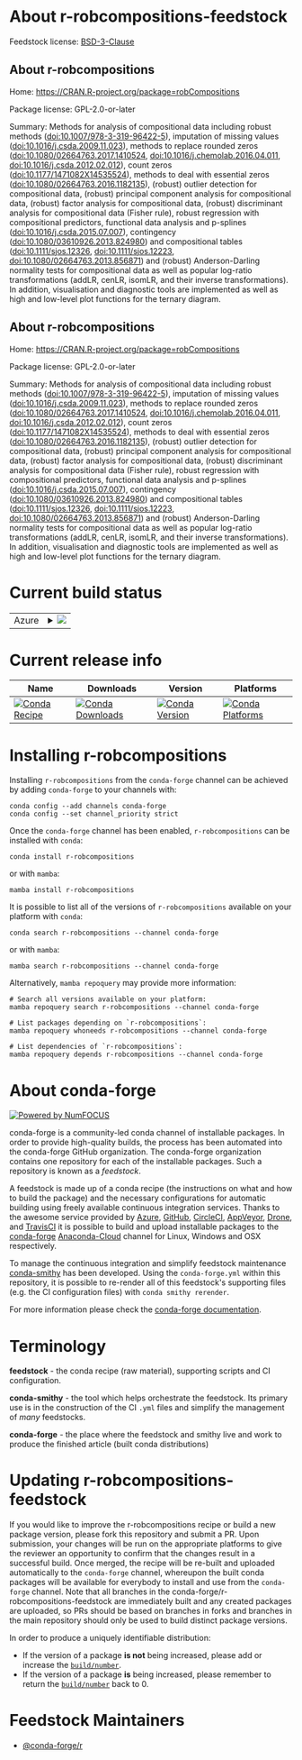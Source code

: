 About r-robcompositions-feedstock
=================================

Feedstock license: [BSD-3-Clause](https://github.com/conda-forge/r-robcompositions-feedstock/blob/main/LICENSE.txt)


About r-robcompositions
-----------------------

Home: https://CRAN.R-project.org/package=robCompositions

Package license: GPL-2.0-or-later

Summary: Methods for analysis of compositional data including robust methods  (<doi:10.1007/978-3-319-96422-5>), imputation of missing values (<doi:10.1016/j.csda.2009.11.023>), methods to replace rounded zeros (<doi:10.1080/02664763.2017.1410524>, <doi:10.1016/j.chemolab.2016.04.011>, <doi:10.1016/j.csda.2012.02.012>), count zeros (<doi:10.1177/1471082X14535524>), methods to deal with essential zeros (<doi:10.1080/02664763.2016.1182135>), (robust) outlier detection for compositional data, (robust) principal component analysis for compositional data, (robust) factor analysis for compositional data, (robust) discriminant analysis for compositional data (Fisher rule), robust regression with compositional predictors, functional data analysis and p-splines (<doi:10.1016/j.csda.2015.07.007>), contingency (<doi:10.1080/03610926.2013.824980>) and compositional tables (<doi:10.1111/sjos.12326>, <doi:10.1111/sjos.12223>, <doi:10.1080/02664763.2013.856871>) and (robust) Anderson-Darling normality tests for compositional data as well as popular log-ratio transformations (addLR, cenLR, isomLR, and their inverse transformations). In addition, visualisation and diagnostic tools are implemented as well as high and low-level plot functions for the ternary diagram.

About r-robcompositions
-----------------------

Home: https://CRAN.R-project.org/package=robCompositions

Package license: GPL-2.0-or-later

Summary: Methods for analysis of compositional data including robust methods  (<doi:10.1007/978-3-319-96422-5>), imputation of missing values (<doi:10.1016/j.csda.2009.11.023>), methods to replace rounded zeros (<doi:10.1080/02664763.2017.1410524>, <doi:10.1016/j.chemolab.2016.04.011>, <doi:10.1016/j.csda.2012.02.012>), count zeros (<doi:10.1177/1471082X14535524>), methods to deal with essential zeros (<doi:10.1080/02664763.2016.1182135>), (robust) outlier detection for compositional data, (robust) principal component analysis for compositional data, (robust) factor analysis for compositional data, (robust) discriminant analysis for compositional data (Fisher rule), robust regression with compositional predictors, functional data analysis and p-splines (<doi:10.1016/j.csda.2015.07.007>), contingency (<doi:10.1080/03610926.2013.824980>) and compositional tables (<doi:10.1111/sjos.12326>, <doi:10.1111/sjos.12223>, <doi:10.1080/02664763.2013.856871>) and (robust) Anderson-Darling normality tests for compositional data as well as popular log-ratio transformations (addLR, cenLR, isomLR, and their inverse transformations). In addition, visualisation and diagnostic tools are implemented as well as high and low-level plot functions for the ternary diagram.

Current build status
====================


<table>
    
  <tr>
    <td>Azure</td>
    <td>
      <details>
        <summary>
          <a href="https://dev.azure.com/conda-forge/feedstock-builds/_build/latest?definitionId=5769&branchName=main">
            <img src="https://dev.azure.com/conda-forge/feedstock-builds/_apis/build/status/r-robcompositions-feedstock?branchName=main">
          </a>
        </summary>
        <table>
          <thead><tr><th>Variant</th><th>Status</th></tr></thead>
          <tbody><tr>
              <td>linux_64_r_base4.2</td>
              <td>
                <a href="https://dev.azure.com/conda-forge/feedstock-builds/_build/latest?definitionId=5769&branchName=main">
                  <img src="https://dev.azure.com/conda-forge/feedstock-builds/_apis/build/status/r-robcompositions-feedstock?branchName=main&jobName=linux&configuration=linux%20linux_64_r_base4.2" alt="variant">
                </a>
              </td>
            </tr><tr>
              <td>linux_64_r_base4.3</td>
              <td>
                <a href="https://dev.azure.com/conda-forge/feedstock-builds/_build/latest?definitionId=5769&branchName=main">
                  <img src="https://dev.azure.com/conda-forge/feedstock-builds/_apis/build/status/r-robcompositions-feedstock?branchName=main&jobName=linux&configuration=linux%20linux_64_r_base4.3" alt="variant">
                </a>
              </td>
            </tr><tr>
              <td>osx_64_r_base4.2</td>
              <td>
                <a href="https://dev.azure.com/conda-forge/feedstock-builds/_build/latest?definitionId=5769&branchName=main">
                  <img src="https://dev.azure.com/conda-forge/feedstock-builds/_apis/build/status/r-robcompositions-feedstock?branchName=main&jobName=osx&configuration=osx%20osx_64_r_base4.2" alt="variant">
                </a>
              </td>
            </tr><tr>
              <td>osx_64_r_base4.3</td>
              <td>
                <a href="https://dev.azure.com/conda-forge/feedstock-builds/_build/latest?definitionId=5769&branchName=main">
                  <img src="https://dev.azure.com/conda-forge/feedstock-builds/_apis/build/status/r-robcompositions-feedstock?branchName=main&jobName=osx&configuration=osx%20osx_64_r_base4.3" alt="variant">
                </a>
              </td>
            </tr><tr>
              <td>win_64</td>
              <td>
                <a href="https://dev.azure.com/conda-forge/feedstock-builds/_build/latest?definitionId=5769&branchName=main">
                  <img src="https://dev.azure.com/conda-forge/feedstock-builds/_apis/build/status/r-robcompositions-feedstock?branchName=main&jobName=win&configuration=win%20win_64_" alt="variant">
                </a>
              </td>
            </tr>
          </tbody>
        </table>
      </details>
    </td>
  </tr>
</table>

Current release info
====================

| Name | Downloads | Version | Platforms |
| --- | --- | --- | --- |
| [![Conda Recipe](https://img.shields.io/badge/recipe-r--robcompositions-green.svg)](https://anaconda.org/conda-forge/r-robcompositions) | [![Conda Downloads](https://img.shields.io/conda/dn/conda-forge/r-robcompositions.svg)](https://anaconda.org/conda-forge/r-robcompositions) | [![Conda Version](https://img.shields.io/conda/vn/conda-forge/r-robcompositions.svg)](https://anaconda.org/conda-forge/r-robcompositions) | [![Conda Platforms](https://img.shields.io/conda/pn/conda-forge/r-robcompositions.svg)](https://anaconda.org/conda-forge/r-robcompositions) |

Installing r-robcompositions
============================

Installing `r-robcompositions` from the `conda-forge` channel can be achieved by adding `conda-forge` to your channels with:

```
conda config --add channels conda-forge
conda config --set channel_priority strict
```

Once the `conda-forge` channel has been enabled, `r-robcompositions` can be installed with `conda`:

```
conda install r-robcompositions
```

or with `mamba`:

```
mamba install r-robcompositions
```

It is possible to list all of the versions of `r-robcompositions` available on your platform with `conda`:

```
conda search r-robcompositions --channel conda-forge
```

or with `mamba`:

```
mamba search r-robcompositions --channel conda-forge
```

Alternatively, `mamba repoquery` may provide more information:

```
# Search all versions available on your platform:
mamba repoquery search r-robcompositions --channel conda-forge

# List packages depending on `r-robcompositions`:
mamba repoquery whoneeds r-robcompositions --channel conda-forge

# List dependencies of `r-robcompositions`:
mamba repoquery depends r-robcompositions --channel conda-forge
```


About conda-forge
=================

[![Powered by
NumFOCUS](https://img.shields.io/badge/powered%20by-NumFOCUS-orange.svg?style=flat&colorA=E1523D&colorB=007D8A)](https://numfocus.org)

conda-forge is a community-led conda channel of installable packages.
In order to provide high-quality builds, the process has been automated into the
conda-forge GitHub organization. The conda-forge organization contains one repository
for each of the installable packages. Such a repository is known as a *feedstock*.

A feedstock is made up of a conda recipe (the instructions on what and how to build
the package) and the necessary configurations for automatic building using freely
available continuous integration services. Thanks to the awesome service provided by
[Azure](https://azure.microsoft.com/en-us/services/devops/), [GitHub](https://github.com/),
[CircleCI](https://circleci.com/), [AppVeyor](https://www.appveyor.com/),
[Drone](https://cloud.drone.io/welcome), and [TravisCI](https://travis-ci.com/)
it is possible to build and upload installable packages to the
[conda-forge](https://anaconda.org/conda-forge) [Anaconda-Cloud](https://anaconda.org/)
channel for Linux, Windows and OSX respectively.

To manage the continuous integration and simplify feedstock maintenance
[conda-smithy](https://github.com/conda-forge/conda-smithy) has been developed.
Using the ``conda-forge.yml`` within this repository, it is possible to re-render all of
this feedstock's supporting files (e.g. the CI configuration files) with ``conda smithy rerender``.

For more information please check the [conda-forge documentation](https://conda-forge.org/docs/).

Terminology
===========

**feedstock** - the conda recipe (raw material), supporting scripts and CI configuration.

**conda-smithy** - the tool which helps orchestrate the feedstock.
                   Its primary use is in the construction of the CI ``.yml`` files
                   and simplify the management of *many* feedstocks.

**conda-forge** - the place where the feedstock and smithy live and work to
                  produce the finished article (built conda distributions)


Updating r-robcompositions-feedstock
====================================

If you would like to improve the r-robcompositions recipe or build a new
package version, please fork this repository and submit a PR. Upon submission,
your changes will be run on the appropriate platforms to give the reviewer an
opportunity to confirm that the changes result in a successful build. Once
merged, the recipe will be re-built and uploaded automatically to the
`conda-forge` channel, whereupon the built conda packages will be available for
everybody to install and use from the `conda-forge` channel.
Note that all branches in the conda-forge/r-robcompositions-feedstock are
immediately built and any created packages are uploaded, so PRs should be based
on branches in forks and branches in the main repository should only be used to
build distinct package versions.

In order to produce a uniquely identifiable distribution:
 * If the version of a package **is not** being increased, please add or increase
   the [``build/number``](https://docs.conda.io/projects/conda-build/en/latest/resources/define-metadata.html#build-number-and-string).
 * If the version of a package **is** being increased, please remember to return
   the [``build/number``](https://docs.conda.io/projects/conda-build/en/latest/resources/define-metadata.html#build-number-and-string)
   back to 0.

Feedstock Maintainers
=====================

* [@conda-forge/r](https://github.com/conda-forge/r/)

